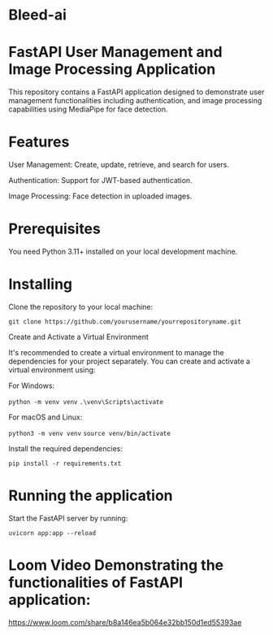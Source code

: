 # Bleed-ai
# FastAPI User Management and Image Processing Application

This repository contains a FastAPI application designed to demonstrate user management functionalities including authentication, and image processing capabilities using MediaPipe for face detection.

# Features
User Management: Create, update, retrieve, and search for users.

Authentication: Support for JWT-based authentication.

Image Processing: Face detection in uploaded images.

# Prerequisites
You need Python 3.11+ installed on your local development machine.

# Installing
Clone the repository to your local machine:

``` git clone https://github.com/yourusername/yourrepositoryname.git ```

Create and Activate a Virtual Environment

It's recommended to create a virtual environment to manage the dependencies for your project separately. You can create and activate a virtual environment using:

For Windows:

``` python -m venv venv ```
``` .\venv\Scripts\activate ```

For macOS and Linux:

``` python3 -m venv venv ```
``` source venv/bin/activate ```

Install the required dependencies:

``` pip install -r requirements.txt ```


# Running the application
Start the FastAPI server by running:

``` uvicorn app:app --reload ```




# Loom Video Demonstrating the functionalities of FastAPI application:

https://www.loom.com/share/b8a146ea5b064e32bb150d1ed55393ae
